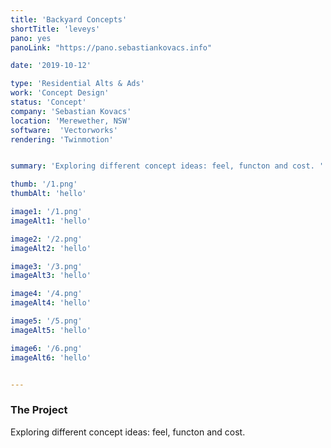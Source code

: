 ```yaml
---
title: 'Backyard Concepts'
shortTitle: 'leveys'
pano: yes
panoLink: "https://pano.sebastiankovacs.info"

date: '2019-10-12'

type: 'Residential Alts & Ads'
work: 'Concept Design'
status: 'Concept'
company: 'Sebastian Kovacs'
location: 'Merewether, NSW'
software:  'Vectorworks'
rendering: 'Twinmotion'


summary: 'Exploring different concept ideas: feel, functon and cost. '

thumb: '/1.png'
thumbAlt: 'hello'

image1: '/1.png'
imageAlt1: 'hello'

image2: '/2.png'
imageAlt2: 'hello'

image3: '/3.png'
imageAlt3: 'hello'

image4: '/4.png'
imageAlt4: 'hello'

image5: '/5.png'
imageAlt5: 'hello'

image6: '/6.png'
imageAlt6: 'hello'


---
```



### The Project
Exploring different concept ideas: feel, functon and cost.